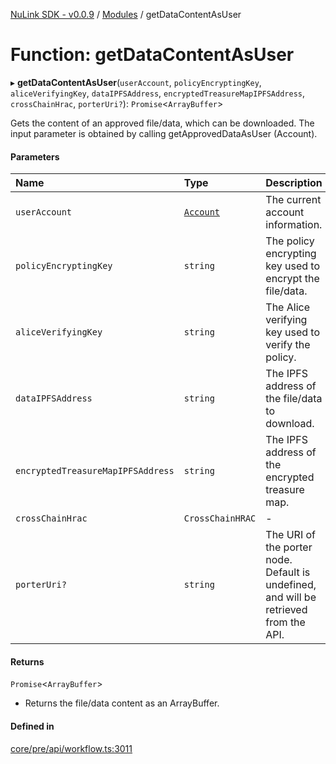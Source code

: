 [NuLink SDK - v0.0.9](../README.md) / [Modules](../modules.md) / getDataContentAsUser

# Function: getDataContentAsUser

▸ **getDataContentAsUser**(`userAccount`, `policyEncryptingKey`, `aliceVerifyingKey`, `dataIPFSAddress`, `encryptedTreasureMapIPFSAddress`, `crossChainHrac`, `porterUri?`): `Promise`<`ArrayBuffer`\>

Gets the content of an approved file/data, which can be downloaded. The input parameter is obtained by calling getApprovedDataAsUser (Account).

#### Parameters

| Name | Type | Description |
| :------ | :------ | :------ |
| `userAccount` | [`Account`](../classes/Account.md) | The current account information. |
| `policyEncryptingKey` | `string` | The policy encrypting key used to encrypt the file/data. |
| `aliceVerifyingKey` | `string` | The Alice verifying key used to verify the policy. |
| `dataIPFSAddress` | `string` | The IPFS address of the file/data to download. |
| `encryptedTreasureMapIPFSAddress` | `string` | The IPFS address of the encrypted treasure map. |
| `crossChainHrac` | `CrossChainHRAC` | - |
| `porterUri?` | `string` | The URI of the porter node. Default is undefined, and will be retrieved from the API. |

#### Returns

`Promise`<`ArrayBuffer`\>

- Returns the file/data content as an ArrayBuffer.

#### Defined in

[core/pre/api/workflow.ts:3011](https://github.com/NuLink-network/nulink-sdk/blob/66c291e/src/core/pre/api/workflow.ts#L3011)
